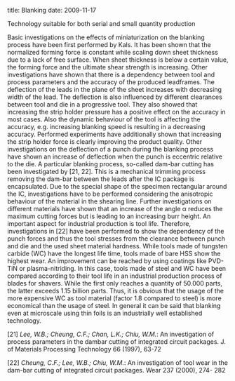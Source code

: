 title: Blanking
date: 2009-11-17 

Technology suitable for both serial and small quantity production

Basic investigations on the effects of miniaturization on the blanking process have been first performed by Kals. It has been shown that the normalized forming force is constant while scaling down sheet thickness due to a lack of free surface. When sheet thickness is below a certain value, the forming force and the ultimate shear strength is increasing. Other investigations have shown that there is a dependency between tool and process parameters and the accuracy of the produced leadframes. The deflection of the leads in the plane of the sheet increases with decreasing width of the lead. The deflection is also influenced by different clearances between tool and die in a progressive tool. They also showed that increasing the strip holder pressure has a positive effect on the accuracy in most cases. Also the dynamic behaviour of the tool is affecting the accuracy, e.g. increasing blanking speed is resulting in a decreasing accuracy. Performed experiments have additionally shown that increasing the strip holder force is clearly improving the product quality. Other investigations on the deflection of a punch during the blanking process have shown an increase of deflection when the punch is eccentric relative to the die. A particular blanking process, so-called dam-bar cutting has been investigated by [21, 22]. This is a mechanical trimming process removing the dam-bar between the leads after the IC package is encapsulated. Due to the special shape of the specimen rectangular around the IC, investigations have to be performed considering the anisotropic behaviour of the material in the shearing line. Further investigations on different materials have shown that an increase of the angle α reduces the maximum cutting forces but is leading to an increasing burr height. An important aspect for industrial production is tool life. Therefore, investigations in [22] have been performed to show the dependency of the punch forces and thus the tool stresses from the clearance between punch and die and the used sheet material hardness. While tools made of tungsten carbide (WC) have the longest life time, tools made of bare HSS show the highest wear. An improvement can be reached by using coatings like PVD-TiN or plasma-nitriding. In this case, tools made of steel and WC have been compared according to their tool life in an industrial production process of blades for shavers. While the first only reaches a quantity of 50.000 parts, the latter exceeds 1.15 billion parts. Thus, it is obvious that the usage of the more expensive WC as tool material (factor 1.8 compared to steel) is more economical than the usage of steel. In general it can be said that blanking even at microscale using thin foils is an industrially well established technology.  
  

[21] *Lee, W.B.; Cheung, C.F.; Chan, L.K.; Chiu, W.M.*: An investigation of process parameters in the dambar cutting of integrated circuit packages. J. of Materials Processing Technology 66 (1997), 63-72  

[22] *Cheung, C.F.; Lee, W.B.; Chiu, W.M.*: An investigation of tool wear in the dam-bar cutting of integrated circuit packages. Wear 237 (2000), 274- 282  
 